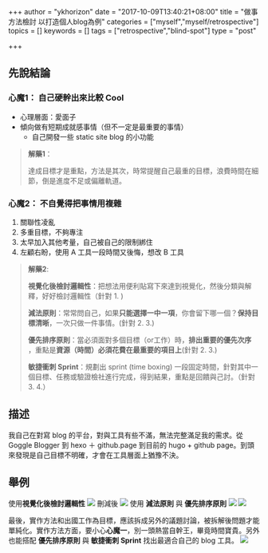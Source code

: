 +++
author = "ykhorizon"
date = "2017-10-09T13:40:21+08:00"
title = "做事方法檢討 以打造個人blog為例"
categories = ["myself","myself/retrospective"]
topics = []
keywords = []
tags = ["retrospective","blind-spot"]
type = "post"

+++

## 先說結論

### 心魔1： 自己硬幹出來比較 Cool 

- 心理層面：愛面子
- 傾向做有短期成就感事情（但不一定是最重要的事情）
    - 自己開發一些 static site blog 的小功能

> __解藥1__：
> 
> 達成目標才是重點，方法是其次，時常提醒自己最重的目標，浪費時間在細節，倒是進度不足或偏離軌道。

<!--more-->

### 心魔2： 不自覺得把事情用複雜

1. 關聯性凌亂
2. 多重目標，不夠專注
3. 太早加入其他考量，自己被自己的限制綁住
4. 左顧右盼，使用 A 工具一段時間又後悔，想改 B 工具

> __解藥2__:
>   
>   **視覺化後檢討邏輯性**：把想法用便利貼寫下來達到視覺化，然後分類與解釋，好好檢討邏輯性（針對 1. )
>
>   **減法原則**：常常問自己，如果**只能選擇一中一項**，你會留下哪一個？**保持目標清晰**，一次只做一件事情。(針對 2. 3.)
>    
>   **優先排序原則**：當必須面對多個目標（or工作）時，**排出重要的優先次序** ，重點是**資源（時間）必須花費在最重要的項目上**(針對 2. 3.)
>
>   **敏捷衝刺 Sprint**：規劃出 sprint (time boxing) 一段固定時間，針對其中一個目標、任務或驗證檢社進行完成，得到結果，重點是回饋與己討。（針對 3. 4.）



## 描述
我自己在對寫 blog 的平台，對與工具有些不滿，無法完整滿足我的需求。從 Goggle Blogger 到 hexo ＋ github.page 到目前的 hugo + github page。到頭來發現是自己目標不明確，才會在工具層面上猶豫不決。

## 舉例

使用**視覺化後檢討邏輯性**
![](/content_img/retrospective_building_blog/1.jpg)
刪減後
![](/content_img/retrospective_building_blog/2.jpg)
使用 **減法原則** 與 **優先排序原則**
![](/content_img/retrospective_building_blog/3.jpg)
![](/content_img/retrospective_building_blog/4.jpg)

最後，實作方法和出國工作為目標，應該拆成另外的議題討論，被拆解後問題才能單純化。實作方法方面，要小心**心魔一**，別一頭熱當自幹王，畢竟時間寶貴。另外也能搭配 **優先排序原則** 與 **敏捷衝刺 Sprint** 找出最適合自己的 blog 工具。
![](/content_img/retrospective_building_blog/5.jpg)


